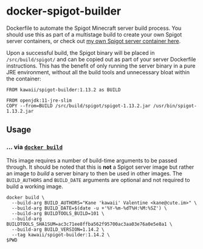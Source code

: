 # docker-spigot-builder

Dockerfile to automate the Spigot Minecraft server build process. You should use this as part of a multistage build to create your own Spigot server containers, or check out [my own Spigot server container here](https://github.com/kawaii/docker-spigot-server).

Upon a successful build, the Spigot binary will be placed in `/src/build/spigot/` and can be copied out as part of your server Dockerfile instructions. This has the benefit of only running the server binary in a pure JRE environment, without all the build tools and unnecessary bloat within the container:

```
FROM kawaii/spigot-builder:1.13.2 as BUILD

FROM openjdk:11-jre-slim
COPY --from=BUILD /src/build/spigot/spigot-1.13.2.jar /usr/bin/spigot-1.13.2.jar
```

## Usage

### ... via [`docker build`](https://docs.docker.com/engine/reference/commandline/build/)
This image requires a number of build-time arguments to be passed through. It should be noted that this is **not** a Spigot server image but rather an image to _build_ a server binary to then be used in other images. The `BUILD_AUTHORS` and `BUILD_DATE` arguments are optional and not required to build a working image. 

```
docker build \                         
  --build-arg BUILD_AUTHORS="Kane 'kawaii' Valentine <kane@cute.im>" \
  --build-arg BUILD_DATE=$(date -u +'%Y-%m-%dT%H:%M:%SZ') \
  --build-arg BUILDTOOLS_BUILD=101 \
  --build-arg BUILDTOOLS_SHA1SUM=ac3c71ee8ffba562f95700ac3aa03e76a0e5e8a1 \
  --build-arg BUILD_VERSION=1.14.2 \
  --tag kawaii/spigot-builder:1.14.2 \
$PWD
```
